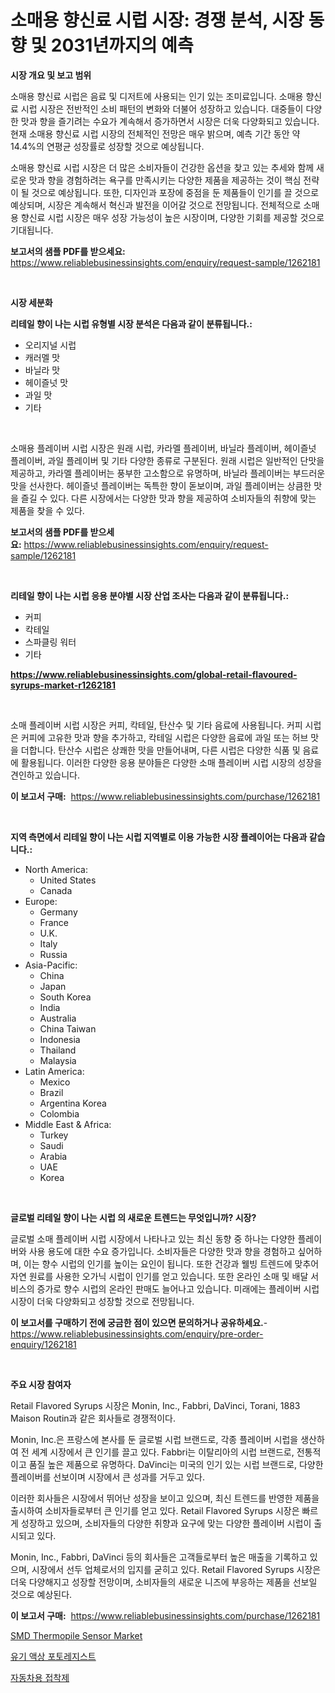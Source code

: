 <p><h1>소매용 향신료 시럽 시장: 경쟁 분석, 시장 동향 및 2031년까지의 예측</h1></p><p><strong>시장 개요 및 보고 범위</strong></p>
<p><p>소매용 향신료 시럽은 음료 및 디저트에 사용되는 인기 있는 조미료입니다. 소매용 향신료 시럽 시장은 전반적인 소비 패턴의 변화와 더불어 성장하고 있습니다. 대중들이 다양한 맛과 향을 즐기려는 수요가 계속해서 증가하면서 시장은 더욱 다양화되고 있습니다. 현재 소매용 향신료 시럽 시장의 전체적인 전망은 매우 밝으며, 예측 기간 동안 약 14.4%의 연평균 성장률로 성장할 것으로 예상됩니다.</p><p>소매용 향신료 시럽 시장은 더 많은 소비자들이 건강한 옵션을 찾고 있는 추세와 함께 새로운 맛과 향을 경험하려는 욕구를 만족시키는 다양한 제품을 제공하는 것이 핵심 전략이 될 것으로 예상됩니다. 또한, 디자인과 포장에 중점을 둔 제품들이 인기를 끌 것으로 예상되며, 시장은 계속해서 혁신과 발전을 이어갈 것으로 전망됩니다. 전체적으로 소매용 향신료 시럽 시장은 매우 성장 가능성이 높은 시장이며, 다양한 기회를 제공할 것으로 기대됩니다.</p></p>
<p><strong>보고서의 샘플 PDF를 받으세요:</strong> <a href="https://www.reliablebusinessinsights.com/enquiry/request-sample/1262181">https://www.reliablebusinessinsights.com/enquiry/request-sample/1262181</a></p>
<p>&nbsp;</p>
<p><strong>시장 세분화</strong></p>
<p><strong>리테일 향이 나는 시럽 유형별 시장 분석은 다음과 같이 분류됩니다.:</strong></p>
<p><ul><li>오리지널 시럽</li><li>캐러멜 맛</li><li>바닐라 맛</li><li>헤이즐넛 맛</li><li>과일 맛</li><li>기타</li></ul></p>
<p>&nbsp;</p>
<p><p>소매용 플레이버 시럽 시장은 원래 시럽, 카라멜 플레이버, 바닐라 플레이버, 헤이즐넛 플레이버, 과일 플레이버 및 기타 다양한 종류로 구분된다. 원래 시럽은 일반적인 단맛을 제공하고, 카라멜 플레이버는 풍부한 고소함으로 유명하며, 바닐라 플레이버는 부드러운 맛을 선사한다. 헤이즐넛 플레이버는 독특한 향이 돋보이며, 과일 플레이버는 상큼한 맛을 즐길 수 있다. 다른 시장에서는 다양한 맛과 향을 제공하여 소비자들의 취향에 맞는 제품을 찾을 수 있다.</p></p>
<p><strong>보고서의 샘플 PDF를 받으세요:</strong>&nbsp;<a href="https://www.reliablebusinessinsights.com/enquiry/request-sample/1262181">https://www.reliablebusinessinsights.com/enquiry/request-sample/1262181</a></p>
<p>&nbsp;</p>
<p><strong> 리테일 향이 나는 시럽 응용 분야별 시장 산업 조사는 다음과 같이 분류됩니다.:</strong></p>
<p><ul><li>커피</li><li>칵테일</li><li>스파클링 워터</li><li>기타</li></ul></p>
<p><strong><a href="https://www.reliablebusinessinsights.com/global-retail-flavoured-syrups-market-r1262181">https://www.reliablebusinessinsights.com/global-retail-flavoured-syrups-market-r1262181</a></strong></p>
<p>&nbsp;</p>
<p><p>소매 플레이버 시럽 시장은 커피, 칵테일, 탄산수 및 기타 음료에 사용됩니다. 커피 시럽은 커피에 고유한 맛과 향을 추가하고, 칵테일 시럽은 다양한 음료에 과일 또는 허브 맛을 더합니다. 탄산수 시럽은 상쾌한 맛을 만들어내며, 다른 시럽은 다양한 식품 및 음료에 활용됩니다. 이러한 다양한 응용 분야들은 다양한 소매 플레이버 시럽 시장의 성장을 견인하고 있습니다.</p></p>
<p><strong>이 보고서 구매:</strong>&nbsp; <a href="https://www.reliablebusinessinsights.com/purchase/1262181">https://www.reliablebusinessinsights.com/purchase/1262181</a></p>
<p>&nbsp;</p>
<p><strong>지역 측면에서 리테일 향이 나는 시럽 지역별로 이용 가능한 시장 플레이어는 다음과 같습니다.:</strong></p>
<p><ul>
    <li>
        North America:
        <ul>
            <li>United States</li>
            <li>Canada</li>
        </ul>
    </li>
    <li>
        Europe:
        <ul>
            <li>Germany</li>
            <li>France</li>
            <li>U.K.</li>
            <li>Italy</li>
            <li>Russia</li>
        </ul>
    </li>
    <li>
        Asia-Pacific:
        <ul>
            <li>China</li>
            <li>Japan</li>
            <li>South Korea</li>
            <li>India</li>
            <li>Australia</li>
            <li>China Taiwan</li>
            <li>Indonesia</li>
            <li>Thailand</li>
            <li>Malaysia</li>
        </ul>
    </li>
    <li>
        Latin America:
        <ul>
            <li>Mexico</li>
            <li>Brazil</li>
            <li>Argentina Korea</li>
            <li>Colombia</li>
        </ul>
    </li>
    <li>
        Middle East & Africa:
        <ul>
            <li>Turkey</li>
            <li>Saudi</li>
            <li>Arabia</li>
            <li>UAE</li>
            <li>Korea</li>
        </ul>
    </li>
    </ul></p>
<p>&nbsp;</p>
<p><strong>글로벌 리테일 향이 나는 시럽 의 새로운 트렌드는 무엇입니까? 시장?</strong></p>
<p><p>글로벌 소매 플레이버 시럽 시장에서 나타나고 있는 최신 동향 중 하나는 다양한 플레이버와 사용 용도에 대한 수요 증가입니다. 소비자들은 다양한 맛과 향을 경험하고 싶어하며, 이는 향수 시럽의 인기를 높이는 요인이 됩니다. 또한 건강과 웰빙 트렌드에 맞추어 자연 원료를 사용한 오가닉 시럽이 인기를 얻고 있습니다. 또한 온라인 소매 및 배달 서비스의 증가로 향수 시럽의 온라인 판매도 늘어나고 있습니다. 미래에는 플레이버 시럽 시장이 더욱 다양화되고 성장할 것으로 전망됩니다.</p></p>
<p><strong>이 보고서를 구매하기 전에 궁금한 점이 있으면 문의하거나 공유하세요.</strong>- <a href="https://www.reliablebusinessinsights.com/enquiry/pre-order-enquiry/1262181">https://www.reliablebusinessinsights.com/enquiry/pre-order-enquiry/1262181</a></p>
<p>&nbsp;</p>
<p><strong>주요 시장 참여자</strong></p>
<p><p>Retail Flavored Syrups 시장은 Monin, Inc., Fabbri, DaVinci, Torani, 1883 Maison Routin과 같은 회사들로 경쟁적이다. </p><p>Monin, Inc.은 프랑스에 본사를 둔 글로벌 시럽 브랜드로, 각종 플레이버 시럽을 생산하여 전 세계 시장에서 큰 인기를 끌고 있다. Fabbri는 이탈리아의 시럽 브랜드로, 전통적이고 품질 높은 제품으로 유명하다. DaVinci는 미국의 인기 있는 시럽 브랜드로, 다양한 플레이버를 선보이며 시장에서 큰 성과를 거두고 있다. </p><p>이러한 회사들은 시장에서 뛰어난 성장을 보이고 있으며, 최신 트렌드를 반영한 제품을 출시하여 소비자들로부터 큰 인기를 얻고 있다. Retail Flavored Syrups 시장은 빠르게 성장하고 있으며, 소비자들의 다양한 취향과 요구에 맞는 다양한 플레이버 시럽이 출시되고 있다. </p><p>Monin, Inc., Fabbri, DaVinci 등의 회사들은 고객들로부터 높은 매출을 기록하고 있으며, 시장에서 선두 업체로서의 입지를 굳히고 있다. Retail Flavored Syrups 시장은 더욱 다양해지고 성장할 전망이며, 소비자들의 새로운 니즈에 부응하는 제품을 선보일 것으로 예상된다.</p></p>
<p><strong>이 보고서 구매:</strong>&nbsp;&nbsp;<a href="https://www.reliablebusinessinsights.com/purchase/1262181">https://www.reliablebusinessinsights.com/purchase/1262181</a></p>
<p><p><a href="https://issuu.com/reportprime-2/docs/smd-thermopile-sensor-market-size-2030.pptx">SMD Thermopile Sensor Market</a></p><p><a href="https://github.com/EthaWolf/Market-Research-Report-List-1/blob/main/132412292074.md">유기 액상 포토레지스트</a></p><p><a href="https://github.com/kvbohdfy111/Market-Research-Report-List-1/blob/main/231874192075.md">자동차용 접착제</a></p></p>